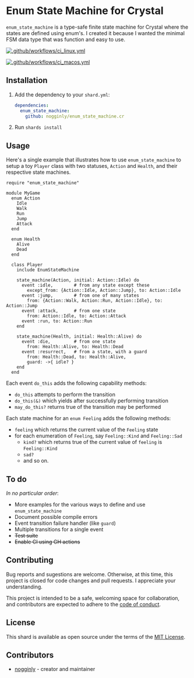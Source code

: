 # Enum State Machine for Crystal

`enum_state_machine` is a type-safe finite state machine for Crystal where the states are defined using enum's. I created it because I wanted the minimal FSM data type that was function and easy to use.

[![.github/workflows/ci_linux.yml](https://github.com/nogginly/enum_state_machine.cr/actions/workflows/ci_linux.yml/badge.svg)](https://github.com/nogginly/enum_state_machine.cr/actions/workflows/ci_linux.yml)

[![.github/workflows/ci_macos.yml](https://github.com/nogginly/enum_state_machine.cr/actions/workflows/ci_macos.yml/badge.svg)](https://github.com/nogginly/enum_state_machine.cr/actions/workflows/ci_macos.yml)

## Installation

1. Add the dependency to your `shard.yml`:

   ```yaml
   dependencies:
     enum_state_machine:
       github: nogginly/enum_state_machine.cr
   ```

2. Run `shards install`

## Usage

Here's a single example that illustrates how to use `enum_state_machine` to setup a toy `Player` class with two statuses, `Action` and `Health`, and their respective state machines.

```cr
require "enum_state_machine"

module MyGame
  enum Action
    Idle
    Walk
    Run
    Jump
    Attack
  end

  enum Health
    Alive
    Dead
  end

  class Player
    include EnumStateMachine

    state_machine(Action, initial: Action::Idle) do
      event :idle,        # from any state except these
        except_from: {Action::Idle, Action::Jump}, to: Action::Idle
      event :jump,        # from one of many states
        from: {Action::Walk, Action::Run, Action::Idle}, to: Action::Jump
      event :attack,      # from one state
        from: Action::Idle, to: Action::Attack
      event :run, to: Action::Run
    end

    state_machine(Health, initial: Health::Alive) do
      event :die,         # from one state
        from: Health::Alive, to: Health::Dead
      event :resurrect,   # from a state, with a guard
        from: Health::Dead, to: Health::Alive,
        guard: ->{ idle? }
    end
  end
```

Each event `do_this` adds the following capability methods:

- `do_this` attempts to perform the transition
- `do_this(&)` which yields after successfully performing transition
- `may_do_this?` returns true of the transition may be performed

Each state machine for an `enum Feeling` adds the following methods:

- `feeling` which returns the current value of the `Feeling` state
- for each enumeration of `Feeling`, say `Feeling::Kind` and `Feeling::Sad`
  - `kind?` which returns true of the current value of `feeling` is `Feeling::Kind`
  - `sad?`
  - and so on.

## To do

_In no particular order_:

- More examples for the various ways to define and use `enum_state_machine`
- Document possible compile errors
- Event transition failure handler (like `guard`)
- Multiple transitions for a single event
- ~~Test suite~~
- ~~Enable CI using GH actions~~

## Contributing

Bug reports and sugestions are welcome. Otherwise, at this time, this project is closed for code changes and pull requests. I appreciate your understanding.

This project is intended to be a safe, welcoming space for collaboration, and contributors are expected to adhere to the [code of conduct](https://www.contributor-covenant.org/version/1/4/code-of-conduct/).

## License

This shard is available as open source under the terms of the [MIT License](https://opensource.org/licenses/MIT).

## Contributors

- [nogginly](https://github.com/nogginly) - creator and maintainer
